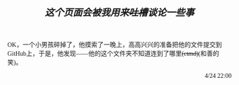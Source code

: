 <font face = "仿宋"> <em> <b> <h2> <div align = center > 这个页面会被我用来<del>吐槽</del>谈论一些事 </em> </b> </div> </h2> <br>

OK，一个小男孩碎掉了，他摸索了一晚上，高高兴兴的准备把他的文件提交到GitHub上，于是，他发现——他的这个文件夹不知道连到了哪里<del>(ctmd)</del>(和善的笑)。
<div align = "right">4/24 22:00</div>
